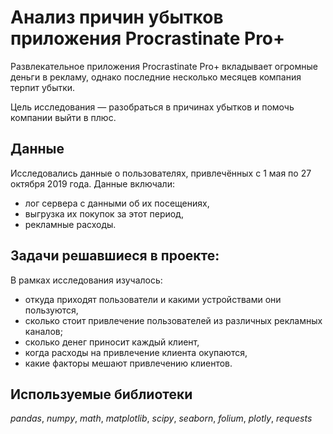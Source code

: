# Анализ причин убытков приложения Procrastinate Pro+

Развлекательное приложения Procrastinate Pro+ вкладывает огромные деньги в рекламу, однако последние несколько месяцев компания терпит убытки.

Цель исследования — разобраться в причинах убытков и помочь компании выйти в плюс.

## Данные

Исследовались данные о пользователях, привлечённых с 1 мая по 27 октября 2019 года. Данные включали:
- лог сервера с данными об их посещениях,
- выгрузка их покупок за этот период,
- рекламные расходы.

## Задачи решавшиеся в проекте:

В рамках исследования изучалось:
- откуда приходят пользователи и какими устройствами они пользуются,
- сколько стоит привлечение пользователей из различных рекламных каналов;
- сколько денег приносит каждый клиент,
- когда расходы на привлечение клиента окупаются,
- какие факторы мешают привлечению клиентов.

## Используемые библиотеки
*pandas*, *numpy*, *math*, *matplotlib*, *scipy*, *seaborn*, *folium*, *plotly*, *requests* 
